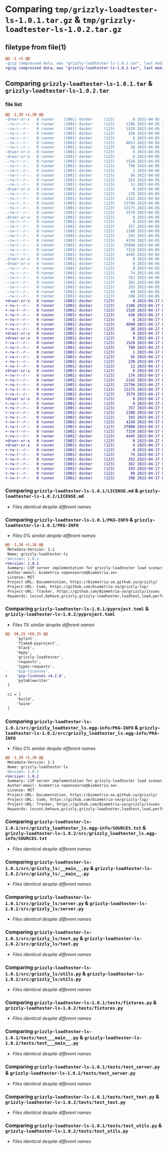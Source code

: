 # Comparing `tmp/grizzly-loadtester-ls-1.0.1.tar.gz` & `tmp/grizzly-loadtester-ls-1.0.2.tar.gz`

## filetype from file(1)

```diff
@@ -1 +1 @@
-gzip compressed data, was "grizzly-loadtester-ls-1.0.1.tar", last modified: Wed Apr  5 14:46:50 2023, max compression
+gzip compressed data, was "grizzly-loadtester-ls-1.0.2.tar", last modified: Mon Apr 17 05:44:37 2023, max compression
```

## Comparing `grizzly-loadtester-ls-1.0.1.tar` & `grizzly-loadtester-ls-1.0.2.tar`

### file list

```diff
@@ -1,39 +1,39 @@
-drwxr-xr-x   0 runner    (1001) docker     (123)        0 2023-04-05 14:46:50.758206 grizzly-loadtester-ls-1.0.1/
--rw-r--r--   0 runner    (1001) docker     (123)     1106 2023-04-05 14:46:29.000000 grizzly-loadtester-ls-1.0.1/LICENSE.md
--rw-r--r--   0 runner    (1001) docker     (123)     1528 2023-04-05 14:46:50.754206 grizzly-loadtester-ls-1.0.1/PKG-INFO
--rw-r--r--   0 runner    (1001) docker     (123)      436 2023-04-05 14:46:29.000000 grizzly-loadtester-ls-1.0.1/README.md
--rw-r--r--   0 runner    (1001) docker     (123)        0 2023-04-05 14:46:29.000000 grizzly-loadtester-ls-1.0.1/py.typed
--rw-r--r--   0 runner    (1001) docker     (123)     4033 2023-04-05 14:46:29.000000 grizzly-loadtester-ls-1.0.1/pyproject.toml
--rw-r--r--   0 runner    (1001) docker     (123)       38 2023-04-05 14:46:50.758206 grizzly-loadtester-ls-1.0.1/setup.cfg
-drwxr-xr-x   0 runner    (1001) docker     (123)        0 2023-04-05 14:46:50.750206 grizzly-loadtester-ls-1.0.1/src/
-drwxr-xr-x   0 runner    (1001) docker     (123)        0 2023-04-05 14:46:50.754206 grizzly-loadtester-ls-1.0.1/src/grizzly_loadtester_ls.egg-info/
--rw-r--r--   0 runner    (1001) docker     (123)     1528 2023-04-05 14:46:50.000000 grizzly-loadtester-ls-1.0.1/src/grizzly_loadtester_ls.egg-info/PKG-INFO
--rw-r--r--   0 runner    (1001) docker     (123)      790 2023-04-05 14:46:50.000000 grizzly-loadtester-ls-1.0.1/src/grizzly_loadtester_ls.egg-info/SOURCES.txt
--rw-r--r--   0 runner    (1001) docker     (123)        1 2023-04-05 14:46:50.000000 grizzly-loadtester-ls-1.0.1/src/grizzly_loadtester_ls.egg-info/dependency_links.txt
--rw-r--r--   0 runner    (1001) docker     (123)       56 2023-04-05 14:46:50.000000 grizzly-loadtester-ls-1.0.1/src/grizzly_loadtester_ls.egg-info/entry_points.txt
--rw-r--r--   0 runner    (1001) docker     (123)      224 2023-04-05 14:46:50.000000 grizzly-loadtester-ls-1.0.1/src/grizzly_loadtester_ls.egg-info/requires.txt
--rw-r--r--   0 runner    (1001) docker     (123)       11 2023-04-05 14:46:50.000000 grizzly-loadtester-ls-1.0.1/src/grizzly_loadtester_ls.egg-info/top_level.txt
-drwxr-xr-x   0 runner    (1001) docker     (123)        0 2023-04-05 14:46:50.754206 grizzly-loadtester-ls-1.0.1/src/grizzly_ls/
--rw-r--r--   0 runner    (1001) docker     (123)      176 2023-04-05 14:46:29.000000 grizzly-loadtester-ls-1.0.1/src/grizzly_ls/__init__.py
--rw-r--r--   0 runner    (1001) docker     (123)     2142 2023-04-05 14:46:29.000000 grizzly-loadtester-ls-1.0.1/src/grizzly_ls/__main__.py
--rw-r--r--   0 runner    (1001) docker     (123)    22794 2023-04-05 14:46:29.000000 grizzly-loadtester-ls-1.0.1/src/grizzly_ls/server.py
--rw-r--r--   0 runner    (1001) docker     (123)    13175 2023-04-05 14:46:29.000000 grizzly-loadtester-ls-1.0.1/src/grizzly_ls/text.py
--rw-r--r--   0 runner    (1001) docker     (123)     3579 2023-04-05 14:46:29.000000 grizzly-loadtester-ls-1.0.1/src/grizzly_ls/utils.py
-drwxr-xr-x   0 runner    (1001) docker     (123)        0 2023-04-05 14:46:50.754206 grizzly-loadtester-ls-1.0.1/tests/
--rw-r--r--   0 runner    (1001) docker     (123)        0 2023-04-05 14:46:29.000000 grizzly-loadtester-ls-1.0.1/tests/__init__.py
--rw-r--r--   0 runner    (1001) docker     (123)      357 2023-04-05 14:46:29.000000 grizzly-loadtester-ls-1.0.1/tests/conftest.py
--rw-r--r--   0 runner    (1001) docker     (123)     2280 2023-04-05 14:46:29.000000 grizzly-loadtester-ls-1.0.1/tests/fixtures.py
--rw-r--r--   0 runner    (1001) docker     (123)      393 2023-04-05 14:46:29.000000 grizzly-loadtester-ls-1.0.1/tests/helpers.py
--rw-r--r--   0 runner    (1001) docker     (123)     4150 2023-04-05 14:46:29.000000 grizzly-loadtester-ls-1.0.1/tests/test___main__.py
--rw-r--r--   0 runner    (1001) docker     (123)    37800 2023-04-05 14:46:29.000000 grizzly-loadtester-ls-1.0.1/tests/test_server.py
--rw-r--r--   0 runner    (1001) docker     (123)     7319 2023-04-05 14:46:29.000000 grizzly-loadtester-ls-1.0.1/tests/test_text.py
--rw-r--r--   0 runner    (1001) docker     (123)     4445 2023-04-05 14:46:29.000000 grizzly-loadtester-ls-1.0.1/tests/test_utils.py
-drwxr-xr-x   0 runner    (1001) docker     (123)        0 2023-04-05 14:46:50.754206 grizzly-loadtester-ls-1.0.1/types/
-drwxr-xr-x   0 runner    (1001) docker     (123)        0 2023-04-05 14:46:50.754206 grizzly-loadtester-ls-1.0.1/types/behave/
--rw-r--r--   0 runner    (1001) docker     (123)        0 2023-04-05 14:46:29.000000 grizzly-loadtester-ls-1.0.1/types/behave/__init__.pyi
--rw-r--r--   0 runner    (1001) docker     (123)       74 2023-04-05 14:46:29.000000 grizzly-loadtester-ls-1.0.1/types/behave/i18n.pyi
--rw-r--r--   0 runner    (1001) docker     (123)      352 2023-04-05 14:46:29.000000 grizzly-loadtester-ls-1.0.1/types/behave/matchers.pyi
--rw-r--r--   0 runner    (1001) docker     (123)      362 2023-04-05 14:46:29.000000 grizzly-loadtester-ls-1.0.1/types/behave/runner_util.pyi
--rw-r--r--   0 runner    (1001) docker     (123)      293 2023-04-05 14:46:29.000000 grizzly-loadtester-ls-1.0.1/types/behave/step_registry.pyi
--rw-r--r--   0 runner    (1001) docker     (123)       89 2023-04-05 14:46:29.000000 grizzly-loadtester-ls-1.0.1/types/parse.pyi
--rw-r--r--   0 runner    (1001) docker     (123)      398 2023-04-05 14:46:29.000000 grizzly-loadtester-ls-1.0.1/types/sre_parse.pyi
+drwxr-xr-x   0 runner    (1001) docker     (123)        0 2023-04-17 05:44:37.937979 grizzly-loadtester-ls-1.0.2/
+-rw-r--r--   0 runner    (1001) docker     (123)     1106 2023-04-17 05:44:13.000000 grizzly-loadtester-ls-1.0.2/LICENSE.md
+-rw-r--r--   0 runner    (1001) docker     (123)     1528 2023-04-17 05:44:37.937979 grizzly-loadtester-ls-1.0.2/PKG-INFO
+-rw-r--r--   0 runner    (1001) docker     (123)      436 2023-04-17 05:44:13.000000 grizzly-loadtester-ls-1.0.2/README.md
+-rw-r--r--   0 runner    (1001) docker     (123)        0 2023-04-17 05:44:13.000000 grizzly-loadtester-ls-1.0.2/py.typed
+-rw-r--r--   0 runner    (1001) docker     (123)     4040 2023-04-17 05:44:13.000000 grizzly-loadtester-ls-1.0.2/pyproject.toml
+-rw-r--r--   0 runner    (1001) docker     (123)       38 2023-04-17 05:44:37.937979 grizzly-loadtester-ls-1.0.2/setup.cfg
+drwxr-xr-x   0 runner    (1001) docker     (123)        0 2023-04-17 05:44:37.933979 grizzly-loadtester-ls-1.0.2/src/
+drwxr-xr-x   0 runner    (1001) docker     (123)        0 2023-04-17 05:44:37.933979 grizzly-loadtester-ls-1.0.2/src/grizzly_loadtester_ls.egg-info/
+-rw-r--r--   0 runner    (1001) docker     (123)     1528 2023-04-17 05:44:37.000000 grizzly-loadtester-ls-1.0.2/src/grizzly_loadtester_ls.egg-info/PKG-INFO
+-rw-r--r--   0 runner    (1001) docker     (123)      790 2023-04-17 05:44:37.000000 grizzly-loadtester-ls-1.0.2/src/grizzly_loadtester_ls.egg-info/SOURCES.txt
+-rw-r--r--   0 runner    (1001) docker     (123)        1 2023-04-17 05:44:37.000000 grizzly-loadtester-ls-1.0.2/src/grizzly_loadtester_ls.egg-info/dependency_links.txt
+-rw-r--r--   0 runner    (1001) docker     (123)       56 2023-04-17 05:44:37.000000 grizzly-loadtester-ls-1.0.2/src/grizzly_loadtester_ls.egg-info/entry_points.txt
+-rw-r--r--   0 runner    (1001) docker     (123)      230 2023-04-17 05:44:37.000000 grizzly-loadtester-ls-1.0.2/src/grizzly_loadtester_ls.egg-info/requires.txt
+-rw-r--r--   0 runner    (1001) docker     (123)       11 2023-04-17 05:44:37.000000 grizzly-loadtester-ls-1.0.2/src/grizzly_loadtester_ls.egg-info/top_level.txt
+drwxr-xr-x   0 runner    (1001) docker     (123)        0 2023-04-17 05:44:37.933979 grizzly-loadtester-ls-1.0.2/src/grizzly_ls/
+-rw-r--r--   0 runner    (1001) docker     (123)      176 2023-04-17 05:44:13.000000 grizzly-loadtester-ls-1.0.2/src/grizzly_ls/__init__.py
+-rw-r--r--   0 runner    (1001) docker     (123)     2142 2023-04-17 05:44:13.000000 grizzly-loadtester-ls-1.0.2/src/grizzly_ls/__main__.py
+-rw-r--r--   0 runner    (1001) docker     (123)    22794 2023-04-17 05:44:13.000000 grizzly-loadtester-ls-1.0.2/src/grizzly_ls/server.py
+-rw-r--r--   0 runner    (1001) docker     (123)    13175 2023-04-17 05:44:13.000000 grizzly-loadtester-ls-1.0.2/src/grizzly_ls/text.py
+-rw-r--r--   0 runner    (1001) docker     (123)     3579 2023-04-17 05:44:13.000000 grizzly-loadtester-ls-1.0.2/src/grizzly_ls/utils.py
+drwxr-xr-x   0 runner    (1001) docker     (123)        0 2023-04-17 05:44:37.933979 grizzly-loadtester-ls-1.0.2/tests/
+-rw-r--r--   0 runner    (1001) docker     (123)        0 2023-04-17 05:44:13.000000 grizzly-loadtester-ls-1.0.2/tests/__init__.py
+-rw-r--r--   0 runner    (1001) docker     (123)      357 2023-04-17 05:44:13.000000 grizzly-loadtester-ls-1.0.2/tests/conftest.py
+-rw-r--r--   0 runner    (1001) docker     (123)     2280 2023-04-17 05:44:13.000000 grizzly-loadtester-ls-1.0.2/tests/fixtures.py
+-rw-r--r--   0 runner    (1001) docker     (123)      393 2023-04-17 05:44:13.000000 grizzly-loadtester-ls-1.0.2/tests/helpers.py
+-rw-r--r--   0 runner    (1001) docker     (123)     4150 2023-04-17 05:44:13.000000 grizzly-loadtester-ls-1.0.2/tests/test___main__.py
+-rw-r--r--   0 runner    (1001) docker     (123)    37800 2023-04-17 05:44:13.000000 grizzly-loadtester-ls-1.0.2/tests/test_server.py
+-rw-r--r--   0 runner    (1001) docker     (123)     7319 2023-04-17 05:44:13.000000 grizzly-loadtester-ls-1.0.2/tests/test_text.py
+-rw-r--r--   0 runner    (1001) docker     (123)     4445 2023-04-17 05:44:13.000000 grizzly-loadtester-ls-1.0.2/tests/test_utils.py
+drwxr-xr-x   0 runner    (1001) docker     (123)        0 2023-04-17 05:44:37.937979 grizzly-loadtester-ls-1.0.2/types/
+drwxr-xr-x   0 runner    (1001) docker     (123)        0 2023-04-17 05:44:37.937979 grizzly-loadtester-ls-1.0.2/types/behave/
+-rw-r--r--   0 runner    (1001) docker     (123)        0 2023-04-17 05:44:13.000000 grizzly-loadtester-ls-1.0.2/types/behave/__init__.pyi
+-rw-r--r--   0 runner    (1001) docker     (123)       74 2023-04-17 05:44:13.000000 grizzly-loadtester-ls-1.0.2/types/behave/i18n.pyi
+-rw-r--r--   0 runner    (1001) docker     (123)      352 2023-04-17 05:44:13.000000 grizzly-loadtester-ls-1.0.2/types/behave/matchers.pyi
+-rw-r--r--   0 runner    (1001) docker     (123)      362 2023-04-17 05:44:13.000000 grizzly-loadtester-ls-1.0.2/types/behave/runner_util.pyi
+-rw-r--r--   0 runner    (1001) docker     (123)      293 2023-04-17 05:44:13.000000 grizzly-loadtester-ls-1.0.2/types/behave/step_registry.pyi
+-rw-r--r--   0 runner    (1001) docker     (123)       89 2023-04-17 05:44:13.000000 grizzly-loadtester-ls-1.0.2/types/parse.pyi
+-rw-r--r--   0 runner    (1001) docker     (123)      398 2023-04-17 05:44:13.000000 grizzly-loadtester-ls-1.0.2/types/sre_parse.pyi
```

### Comparing `grizzly-loadtester-ls-1.0.1/LICENSE.md` & `grizzly-loadtester-ls-1.0.2/LICENSE.md`

 * *Files identical despite different names*

### Comparing `grizzly-loadtester-ls-1.0.1/PKG-INFO` & `grizzly-loadtester-ls-1.0.2/PKG-INFO`

 * *Files 0% similar despite different names*

```diff
@@ -1,10 +1,10 @@
 Metadata-Version: 2.1
 Name: grizzly-loadtester-ls
-Version: 1.0.1
+Version: 1.0.2
 Summary: LSP server implementation for grizzly-loadtester load scenario development
 Author-email: biometria <opensource@biometria.se>
 License: MIT
 Project-URL: Documentation, https://biometria-se.github.io/grizzly/
 Project-URL: Code, https://github.com/biometria-se/grizzly-lsp/
 Project-URL: Tracker, https://github.com/Biometria-se/grizzly/issues
 Keywords: locust,behave,grizzly,grizzly-loadtester,loadtest,load,performance,traffic generator
```

### Comparing `grizzly-loadtester-ls-1.0.1/pyproject.toml` & `grizzly-loadtester-ls-1.0.2/pyproject.toml`

 * *Files 1% similar despite different names*

```diff
@@ -56,15 +56,15 @@
     'pylint',
     'flake8-pyproject',
     'black',
     'mypy',
     'grizzly-loadtester',
     'requests',
     'types-requests',
-    'pip-licenses',
+    'pip-licenses <4.2.0',
     'pytablewriter'
 ]
 
 ci = [
     'build',
     'twine'
 ]
```

### Comparing `grizzly-loadtester-ls-1.0.1/src/grizzly_loadtester_ls.egg-info/PKG-INFO` & `grizzly-loadtester-ls-1.0.2/src/grizzly_loadtester_ls.egg-info/PKG-INFO`

 * *Files 0% similar despite different names*

```diff
@@ -1,10 +1,10 @@
 Metadata-Version: 2.1
 Name: grizzly-loadtester-ls
-Version: 1.0.1
+Version: 1.0.2
 Summary: LSP server implementation for grizzly-loadtester load scenario development
 Author-email: biometria <opensource@biometria.se>
 License: MIT
 Project-URL: Documentation, https://biometria-se.github.io/grizzly/
 Project-URL: Code, https://github.com/biometria-se/grizzly-lsp/
 Project-URL: Tracker, https://github.com/Biometria-se/grizzly/issues
 Keywords: locust,behave,grizzly,grizzly-loadtester,loadtest,load,performance,traffic generator
```

### Comparing `grizzly-loadtester-ls-1.0.1/src/grizzly_loadtester_ls.egg-info/SOURCES.txt` & `grizzly-loadtester-ls-1.0.2/src/grizzly_loadtester_ls.egg-info/SOURCES.txt`

 * *Files identical despite different names*

### Comparing `grizzly-loadtester-ls-1.0.1/src/grizzly_ls/__main__.py` & `grizzly-loadtester-ls-1.0.2/src/grizzly_ls/__main__.py`

 * *Files identical despite different names*

### Comparing `grizzly-loadtester-ls-1.0.1/src/grizzly_ls/server.py` & `grizzly-loadtester-ls-1.0.2/src/grizzly_ls/server.py`

 * *Files identical despite different names*

### Comparing `grizzly-loadtester-ls-1.0.1/src/grizzly_ls/text.py` & `grizzly-loadtester-ls-1.0.2/src/grizzly_ls/text.py`

 * *Files identical despite different names*

### Comparing `grizzly-loadtester-ls-1.0.1/src/grizzly_ls/utils.py` & `grizzly-loadtester-ls-1.0.2/src/grizzly_ls/utils.py`

 * *Files identical despite different names*

### Comparing `grizzly-loadtester-ls-1.0.1/tests/fixtures.py` & `grizzly-loadtester-ls-1.0.2/tests/fixtures.py`

 * *Files identical despite different names*

### Comparing `grizzly-loadtester-ls-1.0.1/tests/test___main__.py` & `grizzly-loadtester-ls-1.0.2/tests/test___main__.py`

 * *Files identical despite different names*

### Comparing `grizzly-loadtester-ls-1.0.1/tests/test_server.py` & `grizzly-loadtester-ls-1.0.2/tests/test_server.py`

 * *Files identical despite different names*

### Comparing `grizzly-loadtester-ls-1.0.1/tests/test_text.py` & `grizzly-loadtester-ls-1.0.2/tests/test_text.py`

 * *Files identical despite different names*

### Comparing `grizzly-loadtester-ls-1.0.1/tests/test_utils.py` & `grizzly-loadtester-ls-1.0.2/tests/test_utils.py`

 * *Files identical despite different names*

